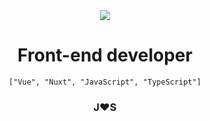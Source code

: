 <div align="center">
 <img src="https://media4.giphy.com/media/v1.Y2lkPTc5MGI3NjExMXVyajJqYXdjdnhrbHFseWVuMjJ1OG9jNGJmOWljMzg5eHZ1MXpwbSZlcD12MV9pbnRlcm5hbF9naWZfYnlfaWQmY3Q9Zw/ENY5vJgJPEfG3Ym14H/giphy.gif" style="max-width: 100%" /> 
<div>

<h1>Front-end developer</h1>

`["Vue", "Nuxt", "JavaScript", "TypeScript"]`

<h3 align="center">J❤️S</h3>
